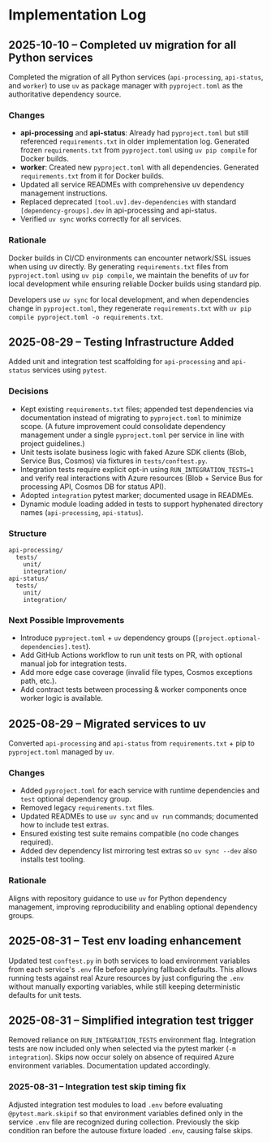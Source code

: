 # Implementation Log

## 2025-10-10 – Completed uv migration for all Python services

Completed the migration of all Python services (`api-processing`, `api-status`, and `worker`) to use `uv` as package manager with `pyproject.toml` as the authoritative dependency source.

### Changes
- **api-processing** and **api-status**: Already had `pyproject.toml` but still referenced `requirements.txt` in older implementation log. Generated frozen `requirements.txt` from `pyproject.toml` using `uv pip compile` for Docker builds.
- **worker**: Created new `pyproject.toml` with all dependencies. Generated `requirements.txt` from it for Docker builds.
- Updated all service READMEs with comprehensive uv dependency management instructions.
- Replaced deprecated `[tool.uv].dev-dependencies` with standard `[dependency-groups].dev` in api-processing and api-status.
- Verified `uv sync` works correctly for all services.

### Rationale
Docker builds in CI/CD environments can encounter network/SSL issues when using uv directly. By generating `requirements.txt` files from `pyproject.toml` using `uv pip compile`, we maintain the benefits of uv for local development while ensuring reliable Docker builds using standard pip.

Developers use `uv sync` for local development, and when dependencies change in `pyproject.toml`, they regenerate `requirements.txt` with `uv pip compile pyproject.toml -o requirements.txt`.

## 2025-08-29 – Testing Infrastructure Added

Added unit and integration test scaffolding for `api-processing` and `api-status` services using `pytest`.

### Decisions
- Kept existing `requirements.txt` files; appended test dependencies via documentation instead of migrating to `pyproject.toml` to minimize scope. (A future improvement could consolidate dependency management under a single `pyproject.toml` per service in line with project guidelines.)
- Unit tests isolate business logic with faked Azure SDK clients (Blob, Service Bus, Cosmos) via fixtures in `tests/conftest.py`.
- Integration tests require explicit opt-in using `RUN_INTEGRATION_TESTS=1` and verify real interactions with Azure resources (Blob + Service Bus for processing API, Cosmos DB for status API).
- Adopted `integration` pytest marker; documented usage in READMEs.
 - Dynamic module loading added in tests to support hyphenated directory names (`api-processing`, `api-status`).

### Structure
```
api-processing/
  tests/
    unit/
    integration/
api-status/
  tests/
    unit/
    integration/
```

### Next Possible Improvements
- Introduce `pyproject.toml` + `uv` dependency groups (`[project.optional-dependencies].test`).
- Add GitHub Actions workflow to run unit tests on PR, with optional manual job for integration tests.
- Add more edge case coverage (invalid file types, Cosmos exceptions path, etc.).
- Add contract tests between processing & worker components once worker logic is available.

## 2025-08-29 – Migrated services to uv

Converted `api-processing` and `api-status` from `requirements.txt` + pip to `pyproject.toml` managed by `uv`.

### Changes
- Added `pyproject.toml` for each service with runtime dependencies and `test` optional dependency group.
- Removed legacy `requirements.txt` files.
- Updated READMEs to use `uv sync` and `uv run` commands; documented how to include test extras.
- Ensured existing test suite remains compatible (no code changes required).
 - Added dev dependency list mirroring test extras so `uv sync --dev` also installs test tooling.

### Rationale
Aligns with repository guidance to use `uv` for Python dependency management, improving reproducibility and enabling optional dependency groups.

## 2025-08-31 – Test env loading enhancement

Updated test `conftest.py` in both services to load environment variables from each service's `.env` file before applying fallback defaults. This allows running tests against real Azure resources by just configuring the `.env` without manually exporting variables, while still keeping deterministic defaults for unit tests.

## 2025-08-31 – Simplified integration test trigger

Removed reliance on `RUN_INTEGRATION_TESTS` environment flag. Integration tests are now included only when selected via the pytest marker (`-m integration`). Skips now occur solely on absence of required Azure environment variables. Documentation updated accordingly.

### 2025-08-31 – Integration test skip timing fix
Adjusted integration test modules to load `.env` before evaluating `@pytest.mark.skipif` so that environment variables defined only in the service `.env` file are recognized during collection. Previously the skip condition ran before the autouse fixture loaded `.env`, causing false skips.

